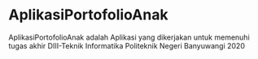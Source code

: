 # AplikasiPortofolioAnak
AplikasiPortofolioAnak adalah Aplikasi yang dikerjakan untuk memenuhi tugas akhir DIII-Teknik Informatika Politeknik Negeri Banyuwangi 2020

